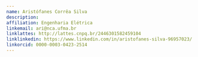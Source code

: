 ```yaml
---
name: Aristófanes Corrêa Silva
description: 
affiliation: Engenharia Elétrica
linkemail: ari@nca.ufma.br
linklattes: http://lattes.cnpq.br/2446301582459104
linklinkedin: https://www.linkedin.com/in/aristofanes-silva-96957023/
linkorcid: 0000-0003-0423-2514
---
```


